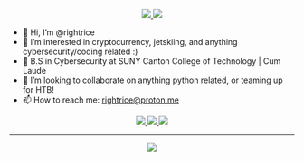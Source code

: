 <p align="center">
<a href="https://app.hackthebox.com/profile/1208707" target="_blank">
    <img src="https://img.shields.io/badge/Hack-The Box-%23bf3434?style=flat-square">
</a>
<a href="https://github.com/rightrice/xpl0it" target="_blank">
    <img src="https://img.shields.io/badge/Current-Project-%23bf3434?style=flat-square">
</a>

- 👋 Hi, I’m @rightrice
- 👀 I’m interested in cryptocurrency, jetskiing, and anything cybersecurity/coding related :)
- 🌱 B.S in Cybersecurity at SUNY Canton College of Technology | Cum Laude
- 💞️ I’m looking to collaborate on anything python related, or teaming up for HTB!
- 📫 How to reach me: rightrice@proton.me

<p align="center">
<a href="https://ubuntu.com/" target="_blank">        
    <img src="https://img.shields.io/badge/OS-Ubuntu%20Linux-%23bf3434?style=flat-square&logo=linux&logoColor=white">
</a>    
<a href="https://microsoft.com" target="_blank">          
    <img src="https://img.shields.io/badge/OS-Windows%2011-%23bf3434?style=flat-square&logo=windows&logoColor=white">
</a>    
<a href="https://code.visualstudio.com/" target="_blank">          
    <img src="https://img.shields.io/badge/Editor-VSCode-%23bf3434?style=flat-square&logo=visual-studio-code&logoColor=white">
</a>
    
<hr> 
<p align="center">
<a href="https://github.com/rightrice">
    <img src="https://github-readme-stats.vercel.app/api/top-langs/?username=rightrice&hide=TeX&layout=compact&theme=shadow_red">
</a> 
    


<!---
rightrice/rightrice is a ✨ special ✨ repository because its `README.md` (this file) appears on your GitHub profile.
You can click the Preview link to take a look at your changes.
--->
